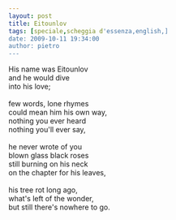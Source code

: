 ```yaml
---
layout: post
title: Eitounlov
tags: [speciale,scheggia d'essenza,english,]
date: 2009-10-11 19:34:00
author: pietro
---
```

His name was Eitounlov<br/>and he would dive<br/>into his love;<br/><br/>few words, lone rhymes<br/>could mean him his own way,<br/>nothing you ever heard<br/>nothing you'll ever say,<br/><br/>he never wrote of you<br/>blown glass black roses<br/>still burning on his neck<br/>on the chapter for his leaves,<br/><br/>his tree rot long ago,<br/>what's left of the wonder,<br/>but still there's nowhere to go.
